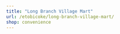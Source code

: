 ```yaml
---
title: "Long Branch Village Mart"
url: /etobicoke/long-branch-village-mart/
shop: convenience
---
```

